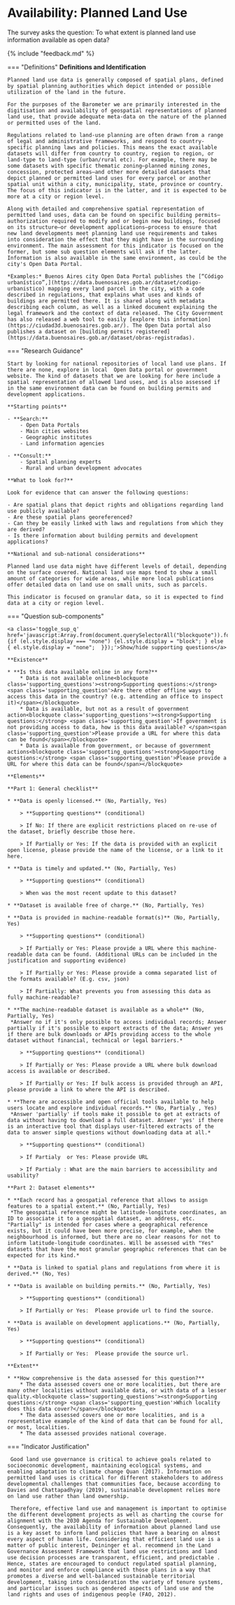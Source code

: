 # Availability: Planned Land Use

The survey asks the question: To what extent is planned land use information available as open data? 

{% include "feedback.md" %}


    
=== "Definitions"
    **Definitions and Identification**
    
    Planned land use data is generally composed of spatial plans, defined by spatial planning authorities which depict intended or possible utilization of the land in the future.
    
    For the purposes of the Barometer we are primarily interested in the digitisation and availability of geospatial representations of planned land use, that provide adequate meta-data on the nature of the planned or permitted uses of the land.
    
    Regulations related to land-use planning are often drawn from a range of legal and administrative frameworks, and respond to country-specific planning laws and policies. This means the exact available datasets will differ from country to country, region to region, or land-type to land-type (urban/rural etc). For example, there may be some datasets with specific thematic zoning—planned mining zones, concession, protected areas—and other more detailed datasets that depict planned or permitted land uses for every parcel or another spatial unit within a city, municipality, state, province or country.  The focus of this indicator is in the latter, and it is expected to be more at a city or region level.
    
    Along with detailed and comprehensive spatial representation of permitted land uses, data can be found on specific building permits—authorization required to modify and or begin new buildings, focused on its structure—or development applications—process to ensure that new land developments meet planning land use requirements and takes into consideration the effect that they might have in the surrounding environment. The main assessment for this indicator is focused on the former, but some sub question elements will ask if the latter. Information is also available in the same environment, as could be the city's Open Data Portal.
    
    *Examples:* Buenos Aires city Open Data Portal publishes the [“Código urbanístico”,](https://data.buenosaires.gob.ar/dataset/codigo-urbanistico) mapping every land parcel in the city, with a code described in regulations, that explains what uses and kinds of buildings are permitted there. It is shared along with metadata describing each column, as well as a linked document explaining the legal framework and the context of data released. The City Government has also released a web tool to easily [explore this information](https://ciudad3d.buenosaires.gob.ar/). The Open Data portal also publishes a dataset on [building permits registered](https://data.buenosaires.gob.ar/dataset/obras-registradas).
    
=== "Research Guidance"
    
    Start by looking for national repositories of local land use plans. If there are none, explore in local  Open Data portal or government website. The kind of datasets that we are looking for here include a spatial representation of allowed land uses, and is also assessed if in the same environment data can be found on building permits and development applications.
    
    **Starting points**
    
    - **Search:**
        - Open Data Portals
        - Main cities websites
        - Geographic institutes
        - Land information agencies
    
    - **Consult:**
        - Spatial planning experts
        - Rural and urban development advocates
    
    **What to look for?**
    
    Look for evidence that can answer the following questions:
    
    - Are spatial plans that depict rights and obligations regarding land use publicly available?
    - Are these spatial plans georeferenced?
    - Can they be easily linked with laws and regulations from which they are derived?
    - Is there information about building permits and development applications?
    
    **National and sub-national considerations**
    
    Planned land use data might have different levels of detail, depending on the surface covered. National land use maps tend to show a small amount of categories for wide areas, while more local publications offer detailed data on land use on small units, such as parcels. 
    
    This indicator is focused on granular data, so it is expected to find data at a city or region level.

=== "Question sub-components"

    <a class='toggle_sup_q' href='javascript:Array.from(document.querySelectorAll("blockquote")).forEach(function(el) {if (el.style.display === "none") {el.style.display = "block"; } else { el.style.display = "none";  }});'>Show/hide supporting questions</a>
    
    **Existence**
    
    * **Is this data available online in any form?**
        * Data is not available online<blockquote class='supporting_questions'><strong>Supporting questions:</strong> <span class='supporting_question'>Are there other offline ways to access this data in the country? (e.g. attending an office to inspect it)</span></blockquote>
        * Data is available, but not as a result of government action<blockquote class='supporting_questions'><strong>Supporting questions:</strong> <span class='supporting_question'>If government is not providing access to data, how is this data available? </span><span class='supporting_question'>Please provide a URL for where this data can be found</span></blockquote>
        * Data is available from government, or because of government actions<blockquote class='supporting_questions'><strong>Supporting questions:</strong> <span class='supporting_question'>Please provide a URL for where this data can be found</span></blockquote>
    
    **Elements**
    
    **Part 1: General checklist**
    
    * **Data is openly licensed.** (No, Partially, Yes)
    
        > **Supporting questions** (conditional)
    
        > If No: If there are explicit restrictions placed on re-use of the dataset, briefly describe those here.
    
        > If Partially or Yes: If the data is provided with an explicit open license, please provide the name of the license, or a link to it here.
    
    * **Data is timely and updated.** (No, Partially, Yes)
    
        > **Supporting questions** (conditional)
    
        > When was the most recent update to this dataset?
    
    * **Dataset is available free of charge.** (No, Partially, Yes)
    
    * **Data is provided in machine-readable format(s)** (No, Partially, Yes)
    
        > **Supporting questions** (conditional)
    
        > If Partially or Yes: Please provide a URL where this machine-readable data can be found. (Additional URLs can be included in the justification and supporting evidence)
    
        > If Partially or Yes: Please provide a comma separated list of the formats available? (E.g. csv, json)
    
        > If Partially: What prevents you from assessing this data as fully machine-readable? 
    
    * **The machine-readable dataset is available as a whole** (No, Partially, Yes)
     *Answer no if it's only possible to access individual records; Answer partially if it's possible to export extracts of the data; Answer yes if there are bulk downloads or APIs providing access to the whole dataset without financial, technical or legal barriers.*
    
        > **Supporting questions** (conditional)
    
        > If Partially or Yes: Please provide a URL where bulk download access is available or described.
    
        > If Partially or Yes: If bulk access is provided through an API, please provide a link to where the API is described.
    
    * **There are accessible and open official tools available to help users locate and explore individual records.** (No, Partialy , Yes)
     *Answer 'partially' if tools make it possible to get at extracts of data without having to download a full dataset. Answer 'yes' if there is an interactive tool that displays user-filtered extracts of the data to answer simple questions without downloading data at all.*
    
        > **Supporting questions** (conditional)
    
        > If Partialy  or Yes: Please provide URL
    
        > If Partialy : What are the main barriers to accessibility and usability?
    
    **Part 2: Dataset elements**
    
    * **Each record has a geospatial reference that allows to assign features to a spatial extent.** (No, Partially, Yes)
     *The geospatial reference might be latitude-longitute coordinates, an ID to associate it to a geospatial dataset, an address, etc. "Partially" is intended for cases where a geographical reference exists, but it could have been more precise, for example, when the neighbourhood is informed, but there are no clear reasons for not to inform latitude-longitude coordinates. Will be assessed with "Yes" datasets that have the most granular geographic references that can be expected for its kind.*
    
    * **Data is linked to spatial plans and regulations from where it is derived.** (No, Yes)
    
    * **Data is available on building permits.** (No, Partially, Yes)
    
        > **Supporting questions** (conditional)
    
        > If Partially or Yes:  Please provide url to find the source.
    
    * **Data is available on development applications.** (No, Partially, Yes)
    
        > **Supporting questions** (conditional)
    
        > If Partially or Yes:  Please provide the source url.
    
    **Extent**
    
    * **How comprehensive is the data assessed for this question?**
        * The data assessed covers one or more localities, but there are many other localities without available data, or with data of a lesser quality.<blockquote class='supporting_questions'><strong>Supporting questions:</strong> <span class='supporting_question'>Which locality does this data cover?</span></blockquote>
        * The data assessed covers one or more localities, and is a representative example of the kind of data that can be found for all, or most, localities.
        * The data assessed provides national coverage.


=== "Indicator Justification"


     Good land use governance is critical to achieve goals related to socioeconomic development, maintaining ecological systems, and enabling adaptation to climate change Quan (2017). Information on permitted land uses is critical for different stakeholders to address developmental challenges that communities face, because according to Davies and Chattapadhyay (2019), sustainable development relies more on land use rather than land ownership.
     
     Therefore, effective land use and management is important to optimise the different development projects as well as charting the course for alignment with the 2030 Agenda for Sustainable Development. Consequently, the availability of information about planned land use is a key asset to inform land policies that have a bearing on almost every aspect of human life. Considering that efficient land use is a matter of public interest, Deininger et al. recommend in the Land Governance Assessment Framework that land use restrictions and land use decision processes are transparent, efficient, and predictable . Hence, states are encouraged to conduct regulated spatial planning, and monitor and enforce compliance with those plans in a way that promotes a diverse and well-balanced sustainable territorial development, taking into consideration the variety of tenure systems, and particular issues such as gendered aspects of land use and the land rights and uses of indigenous people (FAO, 2012).